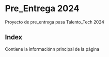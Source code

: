 # Pre_Entrega 2024
Proyecto de pre_entrega pasa Talento_Tech 2024

## Index 
  Contiene la informaciónn principal de la página

